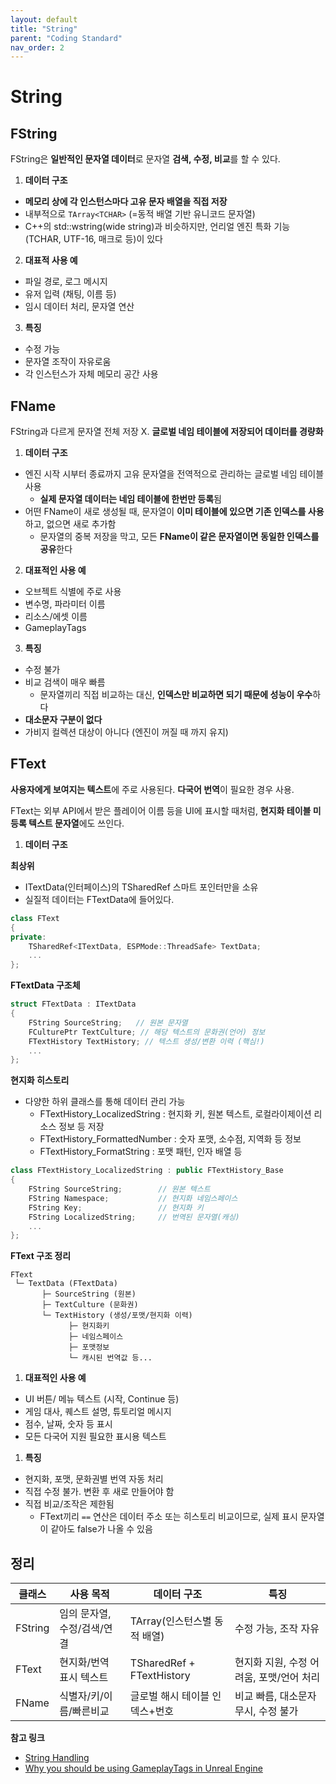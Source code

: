 ```yaml
---
layout: default
title: "String"
parent: "Coding Standard"
nav_order: 2
---
```


# String

## FString
FString은 **일반적인 문자열 데이터**로 문자열 **검색, 수정, 비교**를 할 수 있다.

1. **데이터 구조**
- **메모리 상에 각 인스턴스마다 고유 문자 배열을 직접 저장**
- 내부적으로 `TArray<TCHAR>` (=동적 배열 기반 유니코드 문자열)
- C++의 std::wstring(wide string)과 비슷하지만, 언리얼 엔진 특화 기능(TCHAR, UTF-16, 매크로 등)이 있다

2. **대표적 사용 예**
- 파일 경로, 로그 메시지
- 유저 입력 (채팅, 이름 등)
- 임시 데이터 처리, 문자열 연산

3. **특징**
- 수정 가능
- 문자열 조작이 자유로움
- 각 인스턴스가 자체 메모리 공간 사용

## FName
FString과 다르게 문자열 전체 저장 X. **글로벌 네임 테이블에 저장되어 데이터를 경량화**

1. **데이터 구조**
- 엔진 시작 시부터 종료까지 고유 문자열을 전역적으로 관리하는 글로벌 네임 테이블 사용
  - **실제 문자열 데이터는 네임 테이블에 한번만 등록**됨
- 어떤 FName이 새로 생성될 때, 문자열이 **이미 테이블에 있으면 기존 인덱스를 사용**하고, 없으면 새로 추가함
    - 문자열의 중복 저장을 막고, 모든 **FName이 같은 문자열이면 동일한 인덱스를 공유**한다

2. **대표적인 사용 예**
- 오브젝트 식별에 주로 사용
- 변수명, 파라미터 이름
- 리소스/에셋 이름
- GameplayTags

3. **특징**
- 수정 불가
- 비교 검색이 매우 빠름
  - 문자열끼리 직접 비교하는 대신, **인덱스만 비교하면 되기 때문에 성능이 우수**하다
- **대소문자 구분이 없다**
- 가비지 컬렉션 대상이 아니다 (엔진이 꺼질 때 까지 유지)

## FText
**사용자에게 보여지는 텍스트**에 주로 사용된다. **다국어 번역**이 필요한 경우 사용.

FText는 외부 API에서 받은 플레이어 이름 등을 UI에 표시할 때처럼, **현지화 테이블 미등록 텍스트 문자열**에도 쓰인다.

1. **데이터 구조**

**최상위**
  -  ITextData(인터페이스)의 TSharedRef 스마트 포인터만을 소유
  -  실질적 데이터는 FTextData에 들어있다.
```c++
class FText
{
private:
    TSharedRef<ITextData, ESPMode::ThreadSafe> TextData;
    ...
};
```

**FTextData 구조체**

```c++
struct FTextData : ITextData
{
    FString SourceString;   // 원본 문자열
    FCulturePtr TextCulture; // 해당 텍스트의 문화권(언어) 정보
    FTextHistory TextHistory; // 텍스트 생성/변환 이력 (핵심!)
    ...
};
```

**현지화 히스토리**
- 다양한 하위 클래스를 통해 데이터 관리 가능
  - FTextHistory_LocalizedString : 현지화 키, 원본 텍스트, 로컬라이제이션 리소스 정보 등 저장
  - FTextHistory_FormattedNumber : 숫자 포맷, 소수점, 지역화 등 정보
  - FTextHistory_FormatString : 포맷 패턴, 인자 배열 등 

```c++
class FTextHistory_LocalizedString : public FTextHistory_Base
{
    FString SourceString;        // 원본 텍스트
    FString Namespace;           // 현지화 네임스페이스
    FString Key;                 // 현지화 키
    FString LocalizedString;     // 번역된 문자열(캐싱)
    ...
};
```

**FText 구조 정리**

```
FText
 └─ TextData (FTextData)
       ├─ SourceString (원본)
       ├─ TextCulture (문화권)
       └─ TextHistory (생성/포맷/현지화 이력)
             ├─ 현지화키
             ├─ 네임스페이스
             ├─ 포맷정보
             └─ 캐시된 번역값 등...
```

1. **대표적인 사용 예**
- UI 버튼/ 메뉴 텍스트 (시작, Continue 등)
- 게임 대사, 퀘스트 설명, 튜토리얼 메시지
- 점수, 날짜, 숫자 등 표시
- 모든 다국어 지원 필요한 표시용 텍스트

1. **특징**
- 현지화, 포맷, 문화권별 번역 자동 처리
- 직접 수정 불가. 변환 후 새로 만들어야 함
- 직접 비교/조작은 제한됨
  - FText끼리 `==` 연산은 데이터 주소 또는 히스토리 비교이므로, 실제 표시 문자열이 같아도 false가 나올 수 있음


## 정리

| 클래스 |사용 목적|데이터 구조| 특징 |
|---|---|---|---|
| FString |임의 문자열, 수정/검색/연결| TArray<TCHAR>(인스턴스별 동적 배열) | 수정 가능, 조작 자유|
| FText   |현지화/번역 표시 텍스트| TSharedRef<ITextData> + FTextHistory | 현지화 지원, 수정 어려움, 포맷/언어 처리|
| FName   |식별자/키/이름/빠른비교| 글로벌 해시 테이블 인덱스+번호| 비교 빠름, 대소문자 무시, 수정 불가 |


**참고 링크**
- [String Handling](https://dev.epicgames.com/documentation/en-us/unreal-engine/string-handling-in-unreal-engine?application_version=5.4)
- [Why you should be using GameplayTags in Unreal Engine](https://www.tomlooman.com/unreal-engine-gameplaytags-data-driven-design/)
